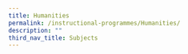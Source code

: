 ```yaml
---
title: Humanities
permalink: /instructional-programmes/Humanities/
description: ""
third_nav_title: Subjects
---
```


